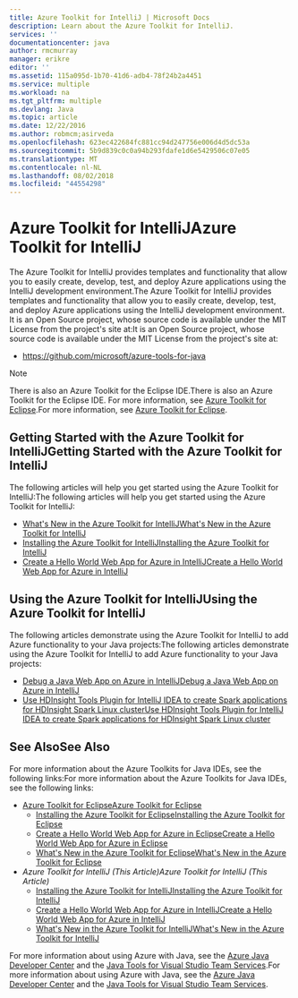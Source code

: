 ```yaml
---
title: Azure Toolkit for IntelliJ | Microsoft Docs
description: Learn about the Azure Toolkit for IntelliJ.
services: ''
documentationcenter: java
author: rmcmurray
manager: erikre
editor: ''
ms.assetid: 115a095d-1b70-41d6-adb4-78f24b2a4451
ms.service: multiple
ms.workload: na
ms.tgt_pltfrm: multiple
ms.devlang: Java
ms.topic: article
ms.date: 12/22/2016
ms.author: robmcm;asirveda
ms.openlocfilehash: 623ec422684fc881cc94d247756e006d4d5dc53a
ms.sourcegitcommit: 5b9d839c0c0a94b293fdafe1d6e5429506c07e05
ms.translationtype: MT
ms.contentlocale: nl-NL
ms.lasthandoff: 08/02/2018
ms.locfileid: "44554298"
---
```

# <a name="azure-toolkit-for-intellij"></a><span data-ttu-id="b2442-103">Azure Toolkit for IntelliJ</span><span class="sxs-lookup"><span data-stu-id="b2442-103">Azure Toolkit for IntelliJ</span></span>
<span data-ttu-id="b2442-104">The Azure Toolkit for IntelliJ provides templates and functionality that allow you to easily create, develop, test, and deploy Azure applications using the IntelliJ development environment.</span><span class="sxs-lookup"><span data-stu-id="b2442-104">The Azure Toolkit for IntelliJ provides templates and functionality that allow you to easily create, develop, test, and deploy Azure applications using the IntelliJ development environment.</span></span> <span data-ttu-id="b2442-105">It is an Open Source project, whose source code is available under the MIT License from the project's site at:</span><span class="sxs-lookup"><span data-stu-id="b2442-105">It is an Open Source project, whose source code is available under the MIT License from the project's site at:</span></span>

* <https://github.com/microsoft/azure-tools-for-java>

> [!NOTE]
> <span data-ttu-id="b2442-106">There is also an Azure Toolkit for the Eclipse IDE.</span><span class="sxs-lookup"><span data-stu-id="b2442-106">There is also an Azure Toolkit for the Eclipse IDE.</span></span> <span data-ttu-id="b2442-107">For more information, see [Azure Toolkit for Eclipse].</span><span class="sxs-lookup"><span data-stu-id="b2442-107">For more information, see [Azure Toolkit for Eclipse].</span></span>
> 
> 

## <a name="getting-started-with-the-azure-toolkit-for-intellij"></a><span data-ttu-id="b2442-108">Getting Started with the Azure Toolkit for IntelliJ</span><span class="sxs-lookup"><span data-stu-id="b2442-108">Getting Started with the Azure Toolkit for IntelliJ</span></span>
<span data-ttu-id="b2442-109">The following articles will help you get started using the Azure Toolkit for IntelliJ:</span><span class="sxs-lookup"><span data-stu-id="b2442-109">The following articles will help you get started using the Azure Toolkit for IntelliJ:</span></span>

* <span data-ttu-id="b2442-110">[What's New in the Azure Toolkit for IntelliJ]</span><span class="sxs-lookup"><span data-stu-id="b2442-110">[What's New in the Azure Toolkit for IntelliJ]</span></span>
* <span data-ttu-id="b2442-111">[Installing the Azure Toolkit for IntelliJ]</span><span class="sxs-lookup"><span data-stu-id="b2442-111">[Installing the Azure Toolkit for IntelliJ]</span></span>
* <span data-ttu-id="b2442-112">[Create a Hello World Web App for Azure in IntelliJ]</span><span class="sxs-lookup"><span data-stu-id="b2442-112">[Create a Hello World Web App for Azure in IntelliJ]</span></span>

## <a name="using-the-azure-toolkit-for-intellij"></a><span data-ttu-id="b2442-113">Using the Azure Toolkit for IntelliJ</span><span class="sxs-lookup"><span data-stu-id="b2442-113">Using the Azure Toolkit for IntelliJ</span></span>
<span data-ttu-id="b2442-114">The following articles demonstrate using the Azure Toolkit for IntelliJ to add Azure functionality to your Java projects:</span><span class="sxs-lookup"><span data-stu-id="b2442-114">The following articles demonstrate using the Azure Toolkit for IntelliJ to add Azure functionality to your Java projects:</span></span>

* <span data-ttu-id="b2442-115">[Debug a Java Web App on Azure in IntelliJ]</span><span class="sxs-lookup"><span data-stu-id="b2442-115">[Debug a Java Web App on Azure in IntelliJ]</span></span>
* <span data-ttu-id="b2442-116">[Use HDInsight Tools Plugin for IntelliJ IDEA to create Spark applications for HDInsight Spark Linux cluster][HDInsight Tools Plugin for IntelliJ]</span><span class="sxs-lookup"><span data-stu-id="b2442-116">[Use HDInsight Tools Plugin for IntelliJ IDEA to create Spark applications for HDInsight Spark Linux cluster][HDInsight Tools Plugin for IntelliJ]</span></span>

## <a name="see-also"></a><span data-ttu-id="b2442-117">See Also</span><span class="sxs-lookup"><span data-stu-id="b2442-117">See Also</span></span>
<span data-ttu-id="b2442-118">For more information about the Azure Toolkits for Java IDEs, see the following links:</span><span class="sxs-lookup"><span data-stu-id="b2442-118">For more information about the Azure Toolkits for Java IDEs, see the following links:</span></span>

* <span data-ttu-id="b2442-119">[Azure Toolkit for Eclipse]</span><span class="sxs-lookup"><span data-stu-id="b2442-119">[Azure Toolkit for Eclipse]</span></span>
  * <span data-ttu-id="b2442-120">[Installing the Azure Toolkit for Eclipse]</span><span class="sxs-lookup"><span data-stu-id="b2442-120">[Installing the Azure Toolkit for Eclipse]</span></span>
  * <span data-ttu-id="b2442-121">[Create a Hello World Web App for Azure in Eclipse]</span><span class="sxs-lookup"><span data-stu-id="b2442-121">[Create a Hello World Web App for Azure in Eclipse]</span></span>
  * <span data-ttu-id="b2442-122">[What's New in the Azure Toolkit for Eclipse]</span><span class="sxs-lookup"><span data-stu-id="b2442-122">[What's New in the Azure Toolkit for Eclipse]</span></span>
* <span data-ttu-id="b2442-123">*Azure Toolkit for IntelliJ (This Article)*</span><span class="sxs-lookup"><span data-stu-id="b2442-123">*Azure Toolkit for IntelliJ (This Article)*</span></span>
  * <span data-ttu-id="b2442-124">[Installing the Azure Toolkit for IntelliJ]</span><span class="sxs-lookup"><span data-stu-id="b2442-124">[Installing the Azure Toolkit for IntelliJ]</span></span>
  * <span data-ttu-id="b2442-125">[Create a Hello World Web App for Azure in IntelliJ]</span><span class="sxs-lookup"><span data-stu-id="b2442-125">[Create a Hello World Web App for Azure in IntelliJ]</span></span>
  * <span data-ttu-id="b2442-126">[What's New in the Azure Toolkit for IntelliJ]</span><span class="sxs-lookup"><span data-stu-id="b2442-126">[What's New in the Azure Toolkit for IntelliJ]</span></span>

<span data-ttu-id="b2442-127">For more information about using Azure with Java, see the [Azure Java Developer Center] and the [Java Tools for Visual Studio Team Services].</span><span class="sxs-lookup"><span data-stu-id="b2442-127">For more information about using Azure with Java, see the [Azure Java Developer Center] and the [Java Tools for Visual Studio Team Services].</span></span>

<!-- URL List -->

[Azure Toolkit for Eclipse]: ./azure-toolkit-for-eclipse.md
[Azure Toolkit for IntelliJ]: ./azure-toolkit-for-intellij.md
[Create a Hello World Web App for Azure in Eclipse]: ./app-service-web/app-service-web-eclipse-create-hello-world-web-app.md
[Create a Hello World Web App for Azure in IntelliJ]: ./app-service-web/app-service-web-intellij-create-hello-world-web-app.md
[Installing the Azure Toolkit for Eclipse]: ./azure-toolkit-for-eclipse-installation.md
[Installing the Azure Toolkit for IntelliJ]: ./azure-toolkit-for-intellij-installation.md
[What's New in the Azure Toolkit for Eclipse]: ./azure-toolkit-for-eclipse-whats-new.md
[What's New in the Azure Toolkit for IntelliJ]: ./azure-toolkit-for-intellij-whats-new.md

[Azure Java Developer Center]: https://azure.microsoft.com/develop/java/
[Java Tools for Visual Studio Team Services]: https://java.visualstudio.com/

[Debug a Java Web App on Azure in IntelliJ]: ./app-service-web/app-service-web-debug-java-web-app-in-intellij.md
[HDInsight Tools Plugin for IntelliJ]: ./hdinsight/hdinsight-apache-spark-intellij-tool-plugin.md
